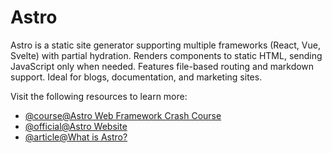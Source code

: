 # Astro

Astro is a static site generator supporting multiple frameworks (React, Vue, Svelte) with partial hydration. Renders components to static HTML, sending JavaScript only when needed. Features file-based routing and markdown support. Ideal for blogs, documentation, and marketing sites.

Visit the following resources to learn more:

- [@course@Astro Web Framework Crash Course](https://www.youtube.com/watch?v=e-hTm5VmofI)
- [@official@Astro Website](https://astro.build/)
- [@article@What is Astro?](https://www.contentful.com/blog/what-is-astro/)
